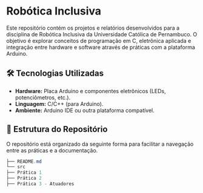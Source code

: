 # Robótica Inclusiva

Este repositório contém os projetos e relatórios desenvolvidos para a disciplina de Robótica Inclusiva da Universidade Católica de Pernambuco. O objetivo é explorar conceitos de programação em C, eletrônica aplicada e integração entre hardware e software através de práticas com a plataforma Arduino.

## 🛠️ Tecnologias Utilizadas

*  **Hardware:** Placa Arduino e componentes eletrônicos (LEDs, potenciômetros, etc.).
* **Linguagem:** C/C++ (para Arduino).
* **Ambiente:** Arduino IDE ou outra plataforma compatível.

## 📂 Estrutura do Repositório

O repositório está organizado da seguinte forma para facilitar a navegação entre as práticas e a documentação.

```powershell
├── README.md
└── src
├── Prática 1
├── Prática 2
├── Prática 3 - Atuadores
```